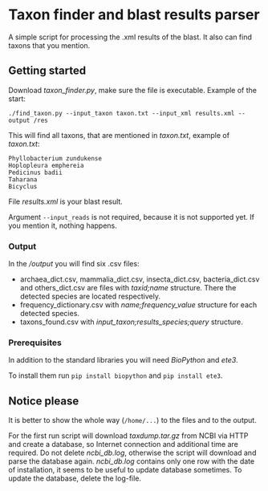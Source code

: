 # Taxon finder and blast results parser

A simple script for processing the .xml results of the blast. 
It also can find taxons that you mention.

## Getting started

Download _taxon_finder.py_, make sure the file is executable. Example of the start:

`./find_taxon.py --input_taxon taxon.txt --input_xml results.xml --output /res`

This will find all taxons, that are mentioned in _taxon.txt_, example of _taxon.txt_:
```
Phyllobacterium zundukense
Hoplopleura emphereia
Pedicinus badii
Taharana
Bicyclus
```

File _results.xml_ is your blast result. 

Argument `--input_reads` is not required, because it is not supported yet. 
If you mention it, nothing happens. 

### Output 

In the _/output_ you will find six .csv files:
 * archaea_dict.csv, mammalia_dict.csv, insecta_dict.csv, bacteria_dict.csv 
 and others_dict.csv are files with _taxid;name_ structure. 
 There the detected species are located respectively.
 * frequency_dictionary.csv with _name;frequency_value_ structure for each detected species. 
 * taxons_found.csv with _input_taxon;results_species;query_ structure.

### Prerequisites

In addition to the standard libraries you will need _BioPython_ and _ete3_. 

To install them run `pip install biopython` and `pip install ete3`. 

## Notice please

It is better to show the whole way (`/home/...`) to the files and to the output. 

For the first run script will download _taxdump.tar.gz_ from NCBI via HTTP and create a database,
 so Internet connection and additional time are required. Do not delete _ncbi_db.log_, otherwise the script will 
 download and parse the database again. _ncbi_db.log_ contains only one row with the date of installation, 
 it seems to be useful to update database sometimes. To update the database, delete the log-file. 
